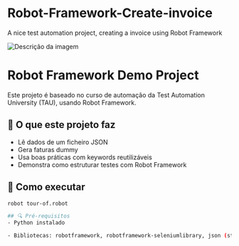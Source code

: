 # Robot-Framework-Create-invoice
A nice test automation project, creating a invoice using Robot Framework

![Descrição da imagem](./screenshots/exemplo-execucao.png)

# Robot Framework Demo Project

Este projeto é baseado no curso de automação da Test Automation University (TAU), usando Robot Framework.

## 🧪 O que este projeto faz

- Lê dados de um ficheiro JSON
- Gera faturas dummy
- Usa boas práticas com keywords reutilizáveis
- Demonstra como estruturar testes com Robot Framework

## 🚀 Como executar

```bash
robot tour-of.robot

## 🔍 Pré-requisitos
- Python instalado

- Bibliotecas: robotframework, robotframework-seleniumlibrary, json (standard)
